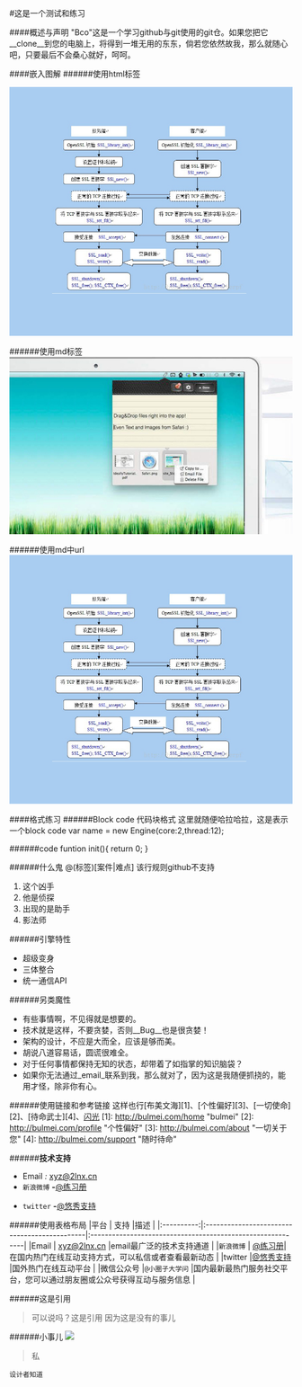 #这是一个测试和练习

####概述与声明
"Bco"这是一个学习github与git使用的git仓。如果您把它__clone__到您的电脑上，将得到一堆无用的东东，倘若您依然故我，那么就随心吧，只要最后不会桑心就好，呵呵。

####嵌入图解
######使用html标签

<img src="443.jpg"></img>

######使用md标签
![443](299.jpg)

######使用md中url
![443][jpg-url]

[jpg-url]:https://github.com/2lnx/bco/raw/master/443.jpg "Image Title"

####格式练习
######Block code 代码块格式
    这里就随便哈拉哈拉，这是表示一个block code
    var name = new Engine(core:2,thread:12);

######code
    funtion init(){
    	return 0;
    }


######什么鬼
@(标签)[案件|难点] 该行规则github不支持

1. 这个凶手
2. 他是侦探
3. 出现的是助手
4. 影法师


######引擎特性
- 超级变身
- 三体整合
- 统一通信API

######另类魔性
* 有些事情啊，不见得就是想要的。
* 技术就是这样，不要贪婪，否则__Bug__也是很贪婪！
* 架构的设计，不应是大而全，应该是够而美。
* 胡说八道容易话，圆谎很难全。
* 对于任何事情都保持无知的状态，却带着了如指掌的知识脑袋？
* 如果你无法通过_email_联系到我，那么就对了，因为这是我随便抓挠的，能用才怪，除非你有心。

######使用链接和参考链接
这样也行[布美文海][1]、[个性偏好][3]、[一切使命][2]、[待命武士][4]、<a href="http://bulmei.net/" title="闪光" target="_blank">闪光</a>
[1]: http://bulmei.com/home "bulmei"
[2]: http://bulmei.com/profile "个性偏好"
[3]: http://bulmei.com/about "一切关于您"
[4]: http://bulmei.com/support "随时待命"

######__技术支持__
- Email      _:_ <xyz@2lnx.cn>
- `新浪微博`  __-__[@练习册](https://weibo.com/11111111)
* `twitter`  __-__[@悠秀支持](https://twitter.com/0000000)

######使用表格布局
|平台        |     支持                                     |描述 |
|:----------:|:---------------------------------------------|:-----------------------------------------------------------|
|Email       | <xyz@2lnx.cn>                                |email最广泛的技术支持通道                                      |
|`新浪微博`  | [@练习册](https://weibo.com/34t43grffwefe3f2)|在国内热门在线互动支持方式，可以私信或者查看最新动态                |
|twitter     |[@悠秀支持](https://twitter.com/0000000)      |国外热门在线互动平台                                           |
|微信公众号  |`@小圈子大学问`                               |国内最新最热门服务社交平台，您可以通过朋友圈或公众号获得互动与服务信息  |

######这是引用
> 可以说吗？这是引用
> 因为这是没有的事儿
>

######小事儿
![](http://www.forkosh.com/mathtex.cgi?%20\Large%20x=\frac{-b\pm\sqrt{b^2-4ac}}{2a})

> 私

    设计者知道
